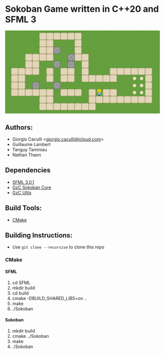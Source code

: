 # Sokoban Game written in C++20 and SFML 3

![GAME](doc/finalsprint/pictures/jeu.png "jeu.png")

## Authors:
- Giorgio Caculli <[giorgio.caculli@icloud.com](mailto:giorgio.caculli@icloud.com)>
- Guillaume Lambert
- Tanguy Taminiau
- Nathan Thaon

## Dependencies
- [SFML 3.0.1](https://www.sfml-dev.org/)
- [GzC Sokoban Core](https://www.gitlab.com/GiorgioCaculli/Sokoban-Cpp)
- [GzC Utils](https://www.gitlab.com/GiorgioCaculli/Util-Cpp)

## Build Tools:
- [CMake](https://cmake.org/)

## Building Instructions:

- Use `git clone --recursive` to clone this repo

### CMake

#### SFML
1. cd SFML
2. mkdir build
3. cd build
4. cmake -DBUILD_SHARED_LIBS=on ..
5. make
6. ./Sokoban

#### Sokoban
1. mkdir build
2. cmake ../Sokoban
3. make
4. ./Sokoban
